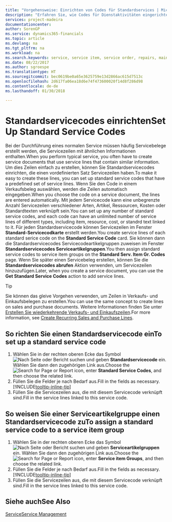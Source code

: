 ```yaml
---
title: "Vorgehensweise: Einrichten von Codes für Standardservices | Microsoft Docs"
description: "Erfahren Sie, wie Codes für Dienstaktivitäten eingerichtet werden, die Sie häufig ausführen."
services: project-madeira
documentationcenter: 
author: SorenGP
ms.service: dynamics365-financials
ms.topic: article
ms.devlang: na
ms.tgt_pltfrm: na
ms.workload: na
ms.search.keywords: service, service item, service order, repairs, maintenance
ms.date: 08/22/2017
ms.author: sgroespe
ms.translationtype: HT
ms.sourcegitcommit: bec0619be0a65e3625759e13d2866ac615d7513c
ms.openlocfilehash: 2d617fa06ea18d6e74f473600020f14d8f286d98
ms.contentlocale: de-de
ms.lasthandoff: 01/30/2018

---
```


# <a name="set-up-standard-service-codes"></a><span data-ttu-id="3cc69-103">Standardservicecodes einrichten</span><span class="sxs-lookup"><span data-stu-id="3cc69-103">Set Up Standard Service Codes</span></span>
<span data-ttu-id="3cc69-104">Bei der Durchführung eines normalen Service müssen häufig Servicebelege erstellt werden, die Servicezeilen mit ähnlichen Informationen enthalten.</span><span class="sxs-lookup"><span data-stu-id="3cc69-104">When you perform typical service, you often have to create service documents that use service lines that contain similar information.</span></span> <span data-ttu-id="3cc69-105">Um dies Zeilen einfach zu erstellen, können Sie Standardservicecodes einrichten, die einen vordefinierten Satz Servicezeilen haben.</span><span class="sxs-lookup"><span data-stu-id="3cc69-105">To make it easy to create these lines, you can set up standard service codes that have a predefined set of service lines.</span></span> <span data-ttu-id="3cc69-106">Wenn Sie den Code in einem Verkaufsbeleg auswählen, werden die Zeilen automatisch eingegeben.</span><span class="sxs-lookup"><span data-stu-id="3cc69-106">When you choose the code on a service document, the lines are entered automatically.</span></span> <span data-ttu-id="3cc69-107">Mit jedem Servicecode kann eine unbegrenzte Anzahl Servicezeilen verschiedener Arten, Artikel, Ressourcen, Kosten oder Standardtexten verknüpft sein.</span><span class="sxs-lookup"><span data-stu-id="3cc69-107">You can set up any number of standard service codes, and each code can have an unlimited number of service lines of different types, including item, resource, cost, or standrd text linked to it.</span></span> <span data-ttu-id="3cc69-108">Für jeden Standardservicecode können Servicezeilen im Fenster **Standard-Servicecodkarte** erstellt werden.</span><span class="sxs-lookup"><span data-stu-id="3cc69-108">You create service lines of each standard serice code on the **Standard Service Code** card.</span></span> <span data-ttu-id="3cc69-109">Sie können dann die Standardservicecodes Servicecodeartikelgruppen zuweisen im Fenster **Standardservicecodes Serviceartikelgruppen**.</span><span class="sxs-lookup"><span data-stu-id="3cc69-109">You then assign standard service codes to service item groups on the **Standard Serv. Item Gr. Codes** page.</span></span> <span data-ttu-id="3cc69-110">Wenn Sie später einen Servicebeleg erstellen, können Sie die **Standardservicecodes abrufen** Aktion verwenden, um Servicezeilen hinzuzufügen.</span><span class="sxs-lookup"><span data-stu-id="3cc69-110">Later, when you create a service document, you can use the **Get Standard Service Codes** action to add service lines.</span></span>  
  
> [!Tip]
>  <span data-ttu-id="3cc69-111">Sie können das gleive Vorgehen verwenden, um Zeilen in Verkaufs- und Einkaufsbelegen zu erstellen.</span><span class="sxs-lookup"><span data-stu-id="3cc69-111">You can use the same concept to create lines on sales and purchase documents.</span></span> <span data-ttu-id="3cc69-112">Weitere Informationen finden Sie unter [Erstellen Sie wiederkehrende Verkaufs- und Einkaufszeilen](sales-how-work-standard-lines.md).</span><span class="sxs-lookup"><span data-stu-id="3cc69-112">For more information, see [Create Recurring Sales and Purchase Lines](sales-how-work-standard-lines.md).</span></span>    
  
## <a name="to-set-up-a-standard-service-code"></a><span data-ttu-id="3cc69-113">So richten Sie einen Standardservicecode ein</span><span class="sxs-lookup"><span data-stu-id="3cc69-113">To set up a standard service code</span></span>    
1. <span data-ttu-id="3cc69-114">Wählen Sie in der rechten oberen Ecke das Symbol ![Nach Seite oder Bericht suchen](media/ui-search/search_small.png "Nach Seite oder Bericht suchen") und geben **Standardservicecode** ein. Wählen Sie dann den zugehörigen Link aus.</span><span class="sxs-lookup"><span data-stu-id="3cc69-114">Choose the ![Search for Page or Report](media/ui-search/search_small.png "Search for Page or Report icon") icon, enter **Standard Service Codes**, and then choose the related link.</span></span>  
2. <span data-ttu-id="3cc69-115">Füllen Sie die Felder je nach Bedarf aus.</span><span class="sxs-lookup"><span data-stu-id="3cc69-115">Fill in the fields as necessary.</span></span> [!INCLUDE[tooltip-inline-tip](includes/tooltip-inline-tip_md.md)]  
4. <span data-ttu-id="3cc69-116">Füllen Sie die Servicezeilen aus, die mit diesem Servicecode verknüpft sind.</span><span class="sxs-lookup"><span data-stu-id="3cc69-116">Fill in the service lines linked to this service code.</span></span>  

## <a name="to-assign-a-standard-service-code-to-a-service-item-group"></a><span data-ttu-id="3cc69-117">So weisen Sie einer Serviceartikelgruppe einen Standardservicecode zu</span><span class="sxs-lookup"><span data-stu-id="3cc69-117">To assign a standard service code to a service item group</span></span>
1. <span data-ttu-id="3cc69-118">Wählen Sie in der rechten oberen Ecke das Symbol ![Nach Seite oder Bericht suchen](media/ui-search/search_small.png "Nach Seite oder Bericht suchen") und geben **Serviceartikelgruppen** ein. Wählen Sie dann den zugehörigen Link aus.</span><span class="sxs-lookup"><span data-stu-id="3cc69-118">Choose the ![Search for Page or Report](media/ui-search/search_small.png "Search for Page or Report icon") icon, enter **Service item Groups**, and then choose the related link.</span></span>  
2. <span data-ttu-id="3cc69-119">Füllen Sie die Felder je nach Bedarf aus.</span><span class="sxs-lookup"><span data-stu-id="3cc69-119">Fill in the fields as necessary.</span></span> [!INCLUDE[tooltip-inline-tip](includes/tooltip-inline-tip_md.md)]
3. <span data-ttu-id="3cc69-120">Füllen Sie die Servicezeilen aus, die mit diesem Servicecode verknüpft sind.</span><span class="sxs-lookup"><span data-stu-id="3cc69-120">Fill in the service lines linked to this service code.</span></span>  

## <a name="see-also"></a><span data-ttu-id="3cc69-121">Siehe auch</span><span class="sxs-lookup"><span data-stu-id="3cc69-121">See Also</span></span>
[<span data-ttu-id="3cc69-122">Service</span><span class="sxs-lookup"><span data-stu-id="3cc69-122">Service Management</span></span>](service-service.md)

